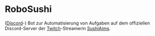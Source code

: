 # RoboSushi
([Discord](https://discord.com)-) Bot zur Automatisierung von Aufgaben auf dem offiziellen Discord-Server der [Twitch](https://www.twitch.tv)-Streamerin [SushiAims](https://www.twitch.tv/sushiaims).
